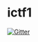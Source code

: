 # ictf1

[![Gitter](https://badges.gitter.im/Join%20Chat.svg)](https://gitter.im/escardin/ictf1?utm_source=badge&utm_medium=badge&utm_campaign=pr-badge&utm_content=badge)